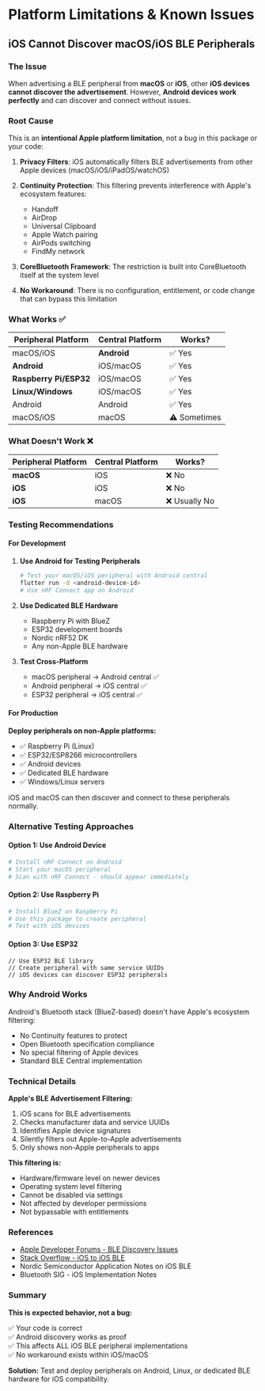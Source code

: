 # Platform Limitations & Known Issues

## iOS Cannot Discover macOS/iOS BLE Peripherals

### The Issue

When advertising a BLE peripheral from **macOS** or **iOS**, other **iOS devices cannot discover the advertisement**. However, **Android devices work perfectly** and can discover and connect without issues.

### Root Cause

This is an **intentional Apple platform limitation**, not a bug in this package or your code:

1. **Privacy Filters**: iOS automatically filters BLE advertisements from other Apple devices (macOS/iOS/iPadOS/watchOS)

2. **Continuity Protection**: This filtering prevents interference with Apple's ecosystem features:

   - Handoff
   - AirDrop
   - Universal Clipboard
   - Apple Watch pairing
   - AirPods switching
   - FindMy network

3. **CoreBluetooth Framework**: The restriction is built into CoreBluetooth itself at the system level

4. **No Workaround**: There is no configuration, entitlement, or code change that can bypass this limitation

### What Works ✅

| Peripheral Platform    | Central Platform | Works?       |
| ---------------------- | ---------------- | ------------ |
| macOS/iOS              | **Android**      | ✅ Yes       |
| **Android**            | iOS/macOS        | ✅ Yes       |
| **Raspberry Pi/ESP32** | iOS/macOS        | ✅ Yes       |
| **Linux/Windows**      | iOS/macOS        | ✅ Yes       |
| Android                | Android          | ✅ Yes       |
| macOS/iOS              | macOS            | ⚠️ Sometimes |

### What Doesn't Work ❌

| Peripheral Platform | Central Platform | Works?        |
| ------------------- | ---------------- | ------------- |
| **macOS**           | iOS              | ❌ No         |
| **iOS**             | iOS              | ❌ No         |
| **iOS**             | macOS            | ❌ Usually No |

### Testing Recommendations

#### For Development

1. **Use Android for Testing Peripherals**

   ```bash
   # Test your macOS/iOS peripheral with Android central
   flutter run -d <android-device-id>
   # Use nRF Connect app on Android
   ```

2. **Use Dedicated BLE Hardware**

   - Raspberry Pi with BlueZ
   - ESP32 development boards
   - Nordic nRF52 DK
   - Any non-Apple BLE hardware

3. **Test Cross-Platform**
   - macOS peripheral → Android central ✅
   - Android peripheral → iOS central ✅
   - ESP32 peripheral → iOS central ✅

#### For Production

**Deploy peripherals on non-Apple platforms:**

- ✅ Raspberry Pi (Linux)
- ✅ ESP32/ESP8266 microcontrollers
- ✅ Android devices
- ✅ Dedicated BLE hardware
- ✅ Windows/Linux servers

iOS and macOS can then discover and connect to these peripherals normally.

### Alternative Testing Approaches

#### Option 1: Use Android Device

```bash
# Install nRF Connect on Android
# Start your macOS peripheral
# Scan with nRF Connect - should appear immediately
```

#### Option 2: Use Raspberry Pi

```bash
# Install BlueZ on Raspberry Pi
# Use this package to create peripheral
# Test with iOS devices
```

#### Option 3: Use ESP32

```arduino
// Use ESP32 BLE library
// Create peripheral with same service UUIDs
// iOS devices can discover ESP32 peripherals
```

### Why Android Works

Android's Bluetooth stack (BlueZ-based) doesn't have Apple's ecosystem filtering:

- No Continuity features to protect
- Open Bluetooth specification compliance
- No special filtering of Apple devices
- Standard BLE Central implementation

### Technical Details

**Apple's BLE Advertisement Filtering:**

1. iOS scans for BLE advertisements
2. Checks manufacturer data and service UUIDs
3. Identifies Apple device signatures
4. Silently filters out Apple-to-Apple advertisements
5. Only shows non-Apple peripherals to apps

**This filtering is:**

- Hardware/firmware level on newer devices
- Operating system level filtering
- Cannot be disabled via settings
- Not affected by developer permissions
- Not bypassable with entitlements

### References

- [Apple Developer Forums - BLE Discovery Issues](https://developer.apple.com/forums/)
- [Stack Overflow - iOS to iOS BLE](https://stackoverflow.com/questions/tagged/core-bluetooth)
- Nordic Semiconductor Application Notes on iOS BLE
- Bluetooth SIG - iOS Implementation Notes

### Summary

**This is expected behavior, not a bug:**

✅ Your code is correct  
✅ Android discovery works as proof  
✅ This affects ALL iOS BLE peripheral implementations  
✅ No workaround exists within iOS/macOS

**Solution:** Test and deploy peripherals on Android, Linux, or dedicated BLE hardware for iOS compatibility.
